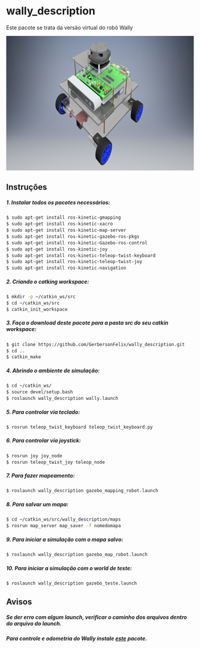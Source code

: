
# wally_description

Este pacote se trata da versão virtual do robô Wally

<p align="center">
    <img src="./figs/WALLY_FINAL.png" width="600" height="360" title="Wally Robot">
</p> 

## Instruções

##### 1. Instalar todos os pacotes necessários:

```sh
$ sudo apt-get install ros-kinetic-gmapping
$ sudo apt-get install ros-kinetic-xacro
$ sudo apt-get install ros-kinetic-map-server
$ sudo apt-get install ros-kinetic-gazebo-ros-pkgs
$ sudo apt-get install ros-kinetic-Gazebo-ros-control
$ sudo apt-get install ros-kinetic-joy
$ sudo apt-get install ros-kinetic-teleop-twist-keyboard
$ sudo apt-get install ros-kinetic-teleop-twist-joy
$ sudo apt-get install ros-kinetic-navigation
```

##### 2. Criando o catking workspace:

```sh
$ mkdir -p ~/catkin_ws/src
$ cd ~/catkin_ws/src
$ catkin_init_workspace
```

##### 3. Faça o download deste pacote para a pasta src do seu catkin workspace:

```sh
$ git clone https://github.com/GerbersonFelix/wally_description.git
$ cd ..
$ catkin_make
```

##### 4. Abrindo o ambiente de simulação:

```sh
$ cd ~/catkin_ws/
$ source devel/setup.bash
$ roslaunch wally_description wally.launch
```

##### 5. Para controlar via teclado:

```sh
$ rosrun teleop_twist_keyboard teleop_twist_keyboard.py
```
##### 6. Para controlar via joystick:

```sh
$ rosrun joy joy_node
$ rosrun teleop_twist_joy teleop_node
```

##### 7. Para fazer mapeamento:

```sh
$ roslaunch wally_description gazebo_mapping_robot.launch
```

##### 8. Para salvar um mapa:

```sh
$ cd ~/catkin_ws/src/wally_description/maps
$ rosrun map_server map_saver -f nomedomapa
```
##### 9. Para iniciar a simulação com o mapa salvo:

```sh
$ roslaunch wally_description gazebo_map_robot.launch 
```
##### 10. Para iniciar a simulação com o world de teste:

```sh
$ roslaunch wally_description gazebo_teste.launch
```

## Avisos

##### **Se der erro com algum launch, verificar o caminho dos arquivos dentro do arquivo do launch.**
##### **Para controle e odometria do Wally instale [este](https://github.com/GerbersonFelix/wally_control_odom) pacote.**

